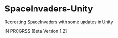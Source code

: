 # SpaceInvaders-Unity
Recreating SpaceInvaders with some updates in Unity

IN PROGRSS [Beta Version 1.2]
